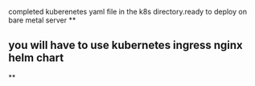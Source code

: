 completed kuberenetes yaml file in the k8s directory.ready to deploy on bare metal server
**

## you will have to use kubernetes ingress nginx helm chart

**

